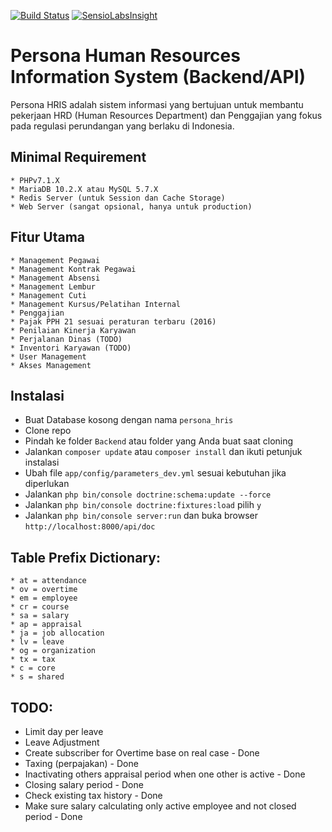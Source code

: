 [![Build Status](https://travis-ci.org/HRPersona/Backend.svg?branch=master)](https://travis-ci.org/HRPersona/Backend)
[![SensioLabsInsight](https://insight.sensiolabs.com/projects/2b379867-ea6b-4e03-b91c-391d6cb3ce21/mini.png)](https://insight.sensiolabs.com/projects/2b379867-ea6b-4e03-b91c-391d6cb3ce21)

# Persona Human Resources Information System (Backend/API)

Persona HRIS adalah sistem informasi yang bertujuan untuk membantu pekerjaan HRD (Human Resources Department) dan Penggajian
yang fokus pada regulasi perundangan yang berlaku di Indonesia.

## Minimal Requirement

```
* PHPv7.1.X
* MariaDB 10.2.X atau MySQL 5.7.X
* Redis Server (untuk Session dan Cache Storage)
* Web Server (sangat opsional, hanya untuk production)
```

## Fitur Utama

```
* Management Pegawai
* Management Kontrak Pegawai
* Management Absensi
* Management Lembur
* Management Cuti
* Management Kursus/Pelatihan Internal
* Penggajian
* Pajak PPH 21 sesuai peraturan terbaru (2016)
* Penilaian Kinerja Karyawan
* Perjalanan Dinas (TODO)
* Inventori Karyawan (TODO)
* User Management
* Akses Management
```

## Instalasi

* Buat Database kosong dengan nama `persona_hris`
* Clone repo
* Pindah ke folder `Backend` atau folder yang Anda buat saat cloning
* Jalankan `composer update` atau `composer install` dan ikuti petunjuk instalasi
* Ubah file `app/config/parameters_dev.yml` sesuai kebutuhan jika diperlukan
* Jalankan `php bin/console doctrine:schema:update --force`
* Jalankan `php bin/console doctrine:fixtures:load` pilih `y`
* Jalankan `php bin/console server:run` dan buka browser `http://localhost:8000/api/doc`

## Table Prefix Dictionary:

```
* at = attendance
* ov = overtime
* em = employee
* cr = course
* sa = salary
* ap = appraisal
* ja = job allocation
* lv = leave
* og = organization
* tx = tax
* c = core
* s = shared
```

## TODO:

- Limit day per leave
- Leave Adjustment
- Create subscriber for Overtime base on real case - Done
- Taxing (perpajakan) - Done
- Inactivating others appraisal period when one other is active - Done
- Closing salary period - Done
- Check existing tax history - Done
- Make sure salary calculating only active employee and not closed period - Done
